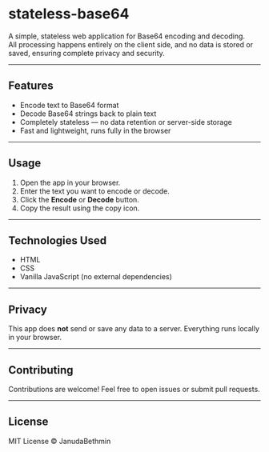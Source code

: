 # stateless-base64

A simple, stateless web application for Base64 encoding and decoding.  
All processing happens entirely on the client side, and no data is stored or saved, ensuring complete privacy and security.

---

## Features

- Encode text to Base64 format  
- Decode Base64 strings back to plain text  
- Completely stateless — no data retention or server-side storage  
- Fast and lightweight, runs fully in the browser  

---

## Usage

1. Open the app in your browser.  
2. Enter the text you want to encode or decode.  
3. Click the **Encode** or **Decode** button.  
4. Copy the result using the copy icon.

---

## Technologies Used

- HTML  
- CSS  
- Vanilla JavaScript (no external dependencies)  

---

## Privacy

This app does **not** send or save any data to a server. Everything runs locally in your browser.

---

## Contributing

Contributions are welcome! Feel free to open issues or submit pull requests.

---

## License

MIT License © JanudaBethmin

